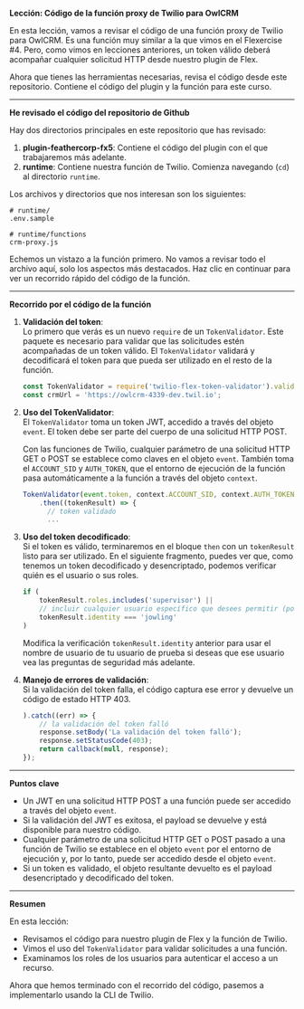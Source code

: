 **Lección: Código de la función proxy de Twilio para OwlCRM**  

En esta lección, vamos a revisar el código de una función proxy de Twilio para OwlCRM. Es una función muy similar a la que vimos en el Flexercise #4. Pero, como vimos en lecciones anteriores, un token válido deberá acompañar cualquier solicitud HTTP desde nuestro plugin de Flex.  

Ahora que tienes las herramientas necesarias, revisa el código desde este repositorio. Contiene el código del plugin y la función para este curso.  

---

**He revisado el código del repositorio de Github**  

Hay dos directorios principales en este repositorio que has revisado:  

1. **plugin-feathercorp-fx5**: Contiene el código del plugin con el que trabajaremos más adelante.  
2. **runtime**: Contiene nuestra función de Twilio. Comienza navegando (`cd`) al directorio `runtime`.  

Los archivos y directorios que nos interesan son los siguientes:  

```
# runtime/
.env.sample

# runtime/functions
crm-proxy.js
```  

Echemos un vistazo a la función primero. No vamos a revisar todo el archivo aquí, solo los aspectos más destacados. Haz clic en continuar para ver un recorrido rápido del código de la función.  

---

**Recorrido por el código de la función**  

1. **Validación del token**:  
   Lo primero que verás es un nuevo `require` de un `TokenValidator`. Este paquete es necesario para validar que las solicitudes estén acompañadas de un token válido. El `TokenValidator` validará y decodificará el token para que pueda ser utilizado en el resto de la función.  

   ```javascript
   const TokenValidator = require('twilio-flex-token-validator').validator;
   const crmUrl = 'https://owlcrm-4339-dev.twil.io';
   ```  

2. **Uso del TokenValidator**:  
   El `TokenValidator` toma un token JWT, accedido a través del objeto `event`. El token debe ser parte del cuerpo de una solicitud HTTP POST.  

   Con las funciones de Twilio, cualquier parámetro de una solicitud HTTP GET o POST se establece como claves en el objeto `event`. También toma el `ACCOUNT_SID` y `AUTH_TOKEN`, que el entorno de ejecución de la función pasa automáticamente a la función a través del objeto `context`.  

   ```javascript
   TokenValidator(event.token, context.ACCOUNT_SID, context.AUTH_TOKEN)
       .then((tokenResult) => {
         // token validado
         ...
   ```  

3. **Uso del token decodificado**:  
   Si el token es válido, terminaremos en el bloque `then` con un `tokenResult` listo para ser utilizado. En el siguiente fragmento, puedes ver que, como tenemos un token decodificado y desencriptado, podemos verificar quién es el usuario o sus roles.  

   ```javascript
   if (
       tokenResult.roles.includes('supervisor') ||
       // incluir cualquier usuario específico que desees permitir (por ejemplo, para pruebas)
       tokenResult.identity === 'jowling'
   )
   ```  

   Modifica la verificación `tokenResult.identity` anterior para usar el nombre de usuario de tu usuario de prueba si deseas que ese usuario vea las preguntas de seguridad más adelante.  

4. **Manejo de errores de validación**:  
   Si la validación del token falla, el código captura ese error y devuelve un código de estado HTTP 403.  

   ```javascript
   ).catch((err) => {
       // la validación del token falló
       response.setBody('La validación del token falló');
       response.setStatusCode(403);
       return callback(null, response);
   });
   ```  

---

**Puntos clave**  

- Un JWT en una solicitud HTTP POST a una función puede ser accedido a través del objeto `event`.  
- Si la validación del JWT es exitosa, el payload se devuelve y está disponible para nuestro código.  
- Cualquier parámetro de una solicitud HTTP GET o POST pasado a una función de Twilio se establece en el objeto `event` por el entorno de ejecución y, por lo tanto, puede ser accedido desde el objeto `event`.  
- Si un token es validado, el objeto resultante devuelto es el payload desencriptado y decodificado del token.  

---

**Resumen**  

En esta lección:  

- Revisamos el código para nuestro plugin de Flex y la función de Twilio.  
- Vimos el uso del `TokenValidator` para validar solicitudes a una función.  
- Examinamos los roles de los usuarios para autenticar el acceso a un recurso.  

Ahora que hemos terminado con el recorrido del código, pasemos a implementarlo usando la CLI de Twilio.

